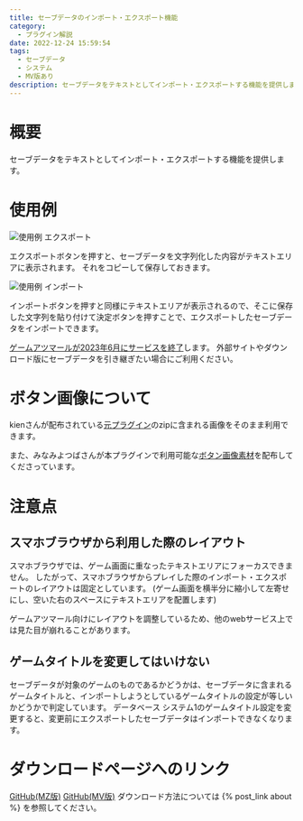 ```yaml
---
title: セーブデータのインポート・エクスポート機能
category:
  - プラグイン解説
date: 2022-12-24 15:59:54
tags:
  - セーブデータ
  - システム
  - MV版あり
description: セーブデータをテキストとしてインポート・エクスポートする機能を提供します。
---
```


# 概要

セーブデータをテキストとしてインポート・エクスポートする機能を提供します。

# 使用例

![使用例 エクスポート](export.png "エクスポート")

エクスポートボタンを押すと、セーブデータを文字列化した内容がテキストエリアに表示されます。
それをコピーして保存しておきます。

![使用例 インポート](import.png "インポート")

インポートボタンを押すと同様にテキストエリアが表示されるので、そこに保存した文字列を貼り付けて決定ボタンを押すことで、エクスポートしたセーブデータをインポートできます。

[ゲームアツマールが2023年6月にサービスを終了](https://blog.nicovideo.jp/niconews/183352.html)します。
外部サイトやダウンロード版にセーブデータを引き継ぎたい場合にご利用ください。

# ボタン画像について

kienさんが配布されている[元プラグイン](https://forum.tkool.jp/index.php?threads/%E3%83%97%E3%83%A9%E3%82%B0%E3%82%A4%E3%83%B3%E3%80%8C%E3%82%BB%E3%83%BC%E3%83%96%E3%83%87%E3%83%BC%E3%82%BF%E3%81%AE%E3%82%A4%E3%83%B3%E3%83%9D%E3%83%BC%E3%83%88%E3%83%BB%E3%82%A8%E3%82%AF%E3%82%B9%E3%83%9D%E3%83%BC%E3%83%88%E3%80%8D.100/)のzipに含まれる画像をそのまま利用できます。

また、みなみよつばさんが本プラグインで利用可能な[ボタン画像素材](https://jisakugame.com/inportexport/)を配布してくださっています。

# 注意点

## スマホブラウザから利用した際のレイアウト

スマホブラウザでは、ゲーム画面に重なったテキストエリアにフォーカスできません。
したがって、スマホブラウザからプレイした際のインポート・エクスポートのレイアウトは固定としています。
(ゲーム画面を横半分に縮小して左寄せにし、空いた右のスペースにテキストエリアを配置します)

ゲームアツマール向けにレイアウトを調整しているため、他のwebサービス上では見た目が崩れることがあります。

## ゲームタイトルを変更してはいけない

セーブデータが対象のゲームのものであるかどうかは、セーブデータに含まれるゲームタイトルと、インポートしようとしているゲームタイトルの設定が等しいかどうかで判定しています。
データベース システム1のゲームタイトル設定を変更すると、変更前にエクスポートしたセーブデータはインポートできなくなります。

# ダウンロードページへのリンク

[GitHub(MZ版)](https://github.com/elleonard/DarkPlasma-MZ-Plugins/blob/release/DarkPlasma_ImportExportSaveFile.js)
[GitHub(MV版)](https://github.com/elleonard/DarkPlasma-MV-Plugins/blob/release/DarkPlasma_ImportExportSaveFile.js)
ダウンロード方法については {% post_link about %} を参照してください。
